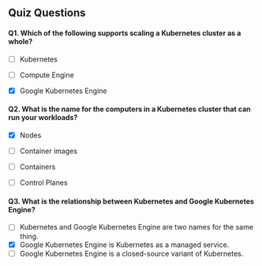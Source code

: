 ## Quiz Questions

#### Q1. Which of the following supports scaling a Kubernetes cluster as a whole?

- [ ] Kubernetes
- [ ] Compute Engine
- [x] Google Kubernetes Engine



#### Q2. What is the name for the computers in a Kubernetes cluster that can run your workloads?

- [x] Nodes
- [ ] Container images
- [ ] Containers
- [ ] Control Planes



#### Q3. What is the relationship between Kubernetes and Google Kubernetes Engine?

- [ ] Kubernetes and Google Kubernetes Engine are two names for the same thing.
- [x] Google Kubernetes Engine is Kubernetes as a managed service.
- [ ] Google Kubernetes Engine is a closed-source variant of Kubernetes.
